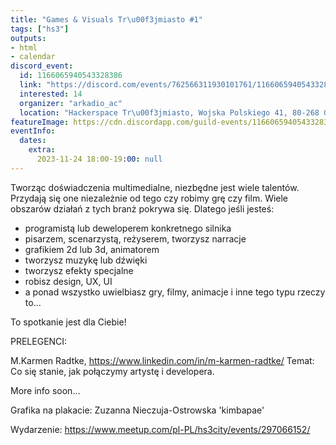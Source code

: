```yaml
---
title: "Games & Visuals Tr\u00f3jmiasto #1"
tags: ["hs3"]
outputs:
- html
- calendar
discord_event:
  id: 1166065940543328386
  link: "https://discord.com/events/762566311930101761/1166065940543328386"
  interested: 14
  organizer: "arkadio_ac"
  location: "Hackerspace Tr\u00f3jmiasto, Wojska Polskiego 41, 80-268 Gda\u0144sk"
featureImage: https://cdn.discordapp.com/guild-events/1166065940543328386/a68a1c9d1d99d8e94056de250d519dc0.png?size=1024
eventInfo:
  dates:
    extra:
      2023-11-24 18:00-19:00: null
---
```

Tworząc doświadczenia multimedialne, niezbędne jest wiele talentów. Przydają się one niezależnie od tego czy robimy grę czy film. Wiele obszarów działań z tych branż pokrywa się. Dlatego jeśli jesteś:
- programistą lub deweloperem konkretnego silnika
- pisarzem, scenarzystą, reżyserem, tworzysz narracje
- grafikiem 2d lub 3d, animatorem
- tworzysz muzykę lub dźwięki
- tworzysz efekty specjalne
- robisz design, UX, UI
- a ponad wszystko uwielbiasz gry, filmy, animacje  i inne tego typu rzeczy to...

To spotkanie jest dla Ciebie!

PRELEGENCI:

M.Karmen Radtke, https://www.linkedin.com/in/m-karmen-radtke/
Temat: Co się stanie, jak połączymy artystę i developera.

More info soon...


Grafika na plakacie: Zuzanna Nieczuja-Ostrowska 'kimbapae'

Wydarzenie: https://www.meetup.com/pl-PL/hs3city/events/297066152/
